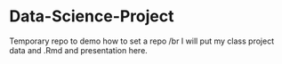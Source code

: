 # Data-Science-Project
Temporary repo to demo how to set a repo /br
I will put my class project data and .Rmd and presentation here.
